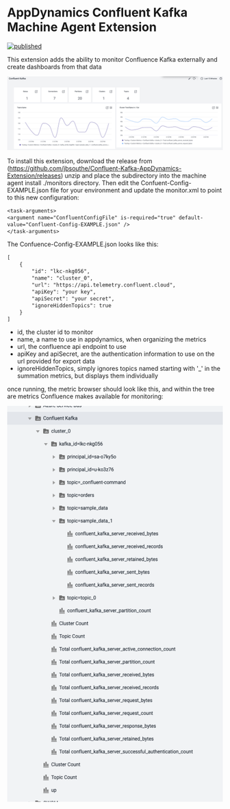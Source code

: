 # AppDynamics Confluent Kafka Machine Agent Extension

[![published](https://static.production.devnetcloud.com/codeexchange/assets/images/devnet-published.svg)](https://developer.cisco.com/codeexchange/github/repo/jbsouthe/Confluent-Kafka-AppDynamics-Extension)

This extension adds the ability to monitor Confluence Kafka externally and create dashboards from that data

![ConfluentKafkaDashboardExample.jpg](doc_images/ConfluentKafkaDashboardExample.jpg)

To install this extension, download the release from (https://github.com/jbsouthe/Confluent-Kafka-AppDynamics-Extension/releases)
unzip and place the subdirectory into the machine agent install ./monitors directory. Then edit the Confuent-Config-EXAMPLE.json file for your environment and update the monitor.xml to point to this new configuration:

    <task-arguments>
    <argument name="ConfluentConfigFile" is-required="true" default-value="Confluent-Config-EXAMPLE.json" />
    </task-arguments>

The Confuence-Config-EXAMPLE.json looks like this:

    [
        {
            "id": "lkc-nkg056",
            "name": "cluster_0",
            "url": "https://api.telemetry.confluent.cloud",
            "apiKey": "your key",
            "apiSecret": "your secret",
            "ignoreHiddenTopics": true
        }
    ]

* id, the cluster id to monitor
* name, a name to use in appdynamics, when organizing the metrics
* url, the confluence api endpoint to use 
* apiKey and apiSecret, are the authentication information to use on the url provided for export data
* ignoreHiddenTopics, simply ignores topics named starting with '_' in the summation metrics, but displays them individually

once running, the metric browser should look like this, and within the tree are metrics Confluence makes available for monitoring:

![metric tree](doc_images/AppDMetricBrowser-Confluence.png)
